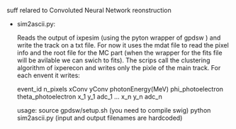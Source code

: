 suff relared to Convoluted Neural Network reonstruction


- sim2ascii.py:

  Reads the output of ixpesim (using the pyton wrapper of gpdsw ) and write the track on a txt file.
  For now it uses the mdat file to read the pixel info and the root file for the MC part (when the wrapper for the fits file will be avilable  we can swich to fits).
  The scrips call the clustering algorithm of ixperecon and writes only the pixle of the main track. 
  For each envent it writes:

  event_id n_pixels xConv yConv photonEnergy(MeV) phi_photoelectron  theta_photoelectron
  x_1 y_1  adc_1
  ...
  x_n y_n adc_n

  usage:
  source gpdsw/setup.sh  (you need to compile swig)
  python   sim2ascii.py  (input and output filenames are hardcoded)
  